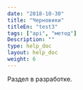 ```yaml
---
date: "2018-10-30"
title: "Черновики"
titleEn: "test3"
tags: ["api", "метод"]
Description: ""
type: help_doc
layout: help_doc
weight: 6
---
```


Раздел в разработке.
